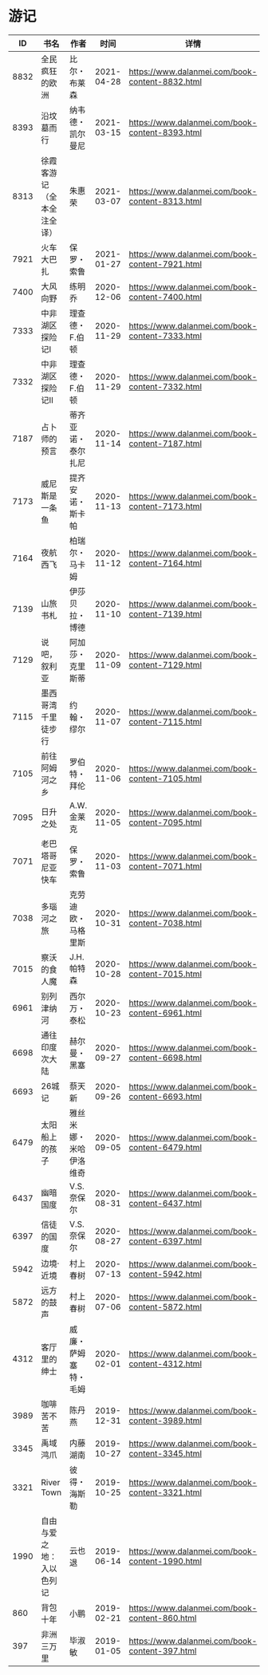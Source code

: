 # 游记

| ID | 书名 | 作者 | 时间 | 详情 | 下载页面 | EPUB下载链接 | MOBI下载链接 | AZW3下载链接 |
| --- | --- | --- | --- | --- | --- | --- | --- | --- |
| 8832 | 全民疯狂的欧洲 | 比尔・布莱森 | 2021-04-28 | https://www.dalanmei.com/book-content-8832.html | https://www.dalanmei.com/download-book-8832.html | http://ct.dalanmei.com/f/31084289-571714822-52ada5 | http://ct.dalanmei.com/f/31084289-572113954-e59de2 | http://ct.dalanmei.com/f/31084289-572122781-804bf0 |
| 8393 | 沿坟墓而行 | 纳韦德・凯尔曼尼 | 2021-03-15 | https://www.dalanmei.com/book-content-8393.html | https://www.dalanmei.com/download-book-8393.html | http://ct.dalanmei.com/f/31084289-571709154-95b341 | http://ct.dalanmei.com/f/31084289-572115233-d40633 | http://ct.dalanmei.com/f/31084289-572136577-6978a8 |
| 8313 | 徐霞客游记（全本全注全译） | 朱惠荣 | 2021-03-07 | https://www.dalanmei.com/book-content-8313.html | https://www.dalanmei.com/download-book-8313.html | http://ct.dalanmei.com/f/31084289-571708391-33c0c0 | http://ct.dalanmei.com/f/31084289-572115437-b78f08 | http://ct.dalanmei.com/f/31084289-572137360-a2ebd1 |
| 7921 | 火车大巴扎 | 保罗・索鲁 | 2021-01-27 | https://www.dalanmei.com/book-content-7921.html | https://www.dalanmei.com/download-book-7921.html | http://ct.dalanmei.com/f/31084289-571662498-91f489 | http://ct.dalanmei.com/f/31084289-572116762-29bed2 | http://ct.dalanmei.com/f/31084289-572176994-f26e5e |
| 7400 | 大风向野 | 练明乔 | 2020-12-06 | https://www.dalanmei.com/book-content-7400.html | https://www.dalanmei.com/download-book-7400.html | http://ct.dalanmei.com/f/31084289-571626988-0cd9da | http://ct.dalanmei.com/f/31084289-572129074-37ec2e | http://ct.dalanmei.com/f/31084289-572189033-465409 |
| 7333 | 中非湖区探险记Ⅰ | 理查德・F.伯顿 | 2020-11-29 | https://www.dalanmei.com/book-content-7333.html | https://www.dalanmei.com/download-book-7333.html | http://ct.dalanmei.com/f/31084289-571529058-b7c97b | http://ct.dalanmei.com/f/31084289-571793835-8453e8 | http://ct.dalanmei.com/f/31084289-572194443-c81df5 |
| 7332 | 中非湖区探险记Ⅱ | 理查德・F.伯顿 | 2020-11-29 | https://www.dalanmei.com/book-content-7332.html | https://www.dalanmei.com/download-book-7332.html | http://ct.dalanmei.com/f/31084289-571529096-97376d | http://ct.dalanmei.com/f/31084289-571793844-45a288 | http://ct.dalanmei.com/f/31084289-572194444-46348c |
| 7187 | 占卜师的预言 | 蒂齐亚诺・泰尔扎尼 | 2020-11-14 | https://www.dalanmei.com/book-content-7187.html | https://www.dalanmei.com/download-book-7187.html | http://ct.dalanmei.com/f/31084289-571534097-7d9a3e | http://ct.dalanmei.com/f/31084289-571803826-b1f4d2 | http://ct.dalanmei.com/f/31084289-572195422-2ad99b |
| 7173 | 威尼斯是一条鱼 | 提齐安诺・斯卡帕 | 2020-11-13 | https://www.dalanmei.com/book-content-7173.html | https://www.dalanmei.com/download-book-7173.html | http://ct.dalanmei.com/f/31084289-571534716-b39e4e | http://ct.dalanmei.com/f/31084289-571804703-1fe989 | http://ct.dalanmei.com/f/31084289-572195530-3a779d |
| 7164 | 夜航西飞 | 柏瑞尔・马卡姆 | 2020-11-12 | https://www.dalanmei.com/book-content-7164.html | https://www.dalanmei.com/download-book-7164.html | http://ct.dalanmei.com/f/31084289-571536493-d3722b | http://ct.dalanmei.com/f/31084289-571804933-42f693 | http://ct.dalanmei.com/f/31084289-572195572-45edf8 |
| 7139 | 山旅书札 | 伊莎贝拉・博德 | 2020-11-10 | https://www.dalanmei.com/book-content-7139.html | https://www.dalanmei.com/download-book-7139.html | http://ct.dalanmei.com/f/31084289-571537375-152914 | http://ct.dalanmei.com/f/31084289-571805778-6d32c0 | http://ct.dalanmei.com/f/31084289-572195785-e5186a |
| 7129 | 说吧，叙利亚 | 阿加莎・克里斯蒂 | 2020-11-09 | https://www.dalanmei.com/book-content-7129.html | https://www.dalanmei.com/download-book-7129.html | http://ct.dalanmei.com/f/31084289-571537899-4e8836 | http://ct.dalanmei.com/f/31084289-571806221-89c12f | http://ct.dalanmei.com/f/31084289-572195872-f48a6c |
| 7115 | 墨西哥湾千里徒步行 | 约翰・缪尔 | 2020-11-07 | https://www.dalanmei.com/book-content-7115.html | https://www.dalanmei.com/download-book-7115.html | http://ct.dalanmei.com/f/31084289-571538452-90a08a | http://ct.dalanmei.com/f/31084289-571806566-5c04ed | http://ct.dalanmei.com/f/31084289-572195928-be86ad |
| 7105 | 前往阿姆河之乡 | 罗伯特・拜伦 | 2020-11-06 | https://www.dalanmei.com/book-content-7105.html | https://www.dalanmei.com/download-book-7105.html | http://ct.dalanmei.com/f/31084289-571538709-2d3f0d | http://ct.dalanmei.com/f/31084289-571806827-27670b | http://ct.dalanmei.com/f/31084289-572195952-9e1803 |
| 7095 | 日升之处 | A.W.金莱克 | 2020-11-05 | https://www.dalanmei.com/book-content-7095.html | https://www.dalanmei.com/download-book-7095.html | http://ct.dalanmei.com/f/31084289-571538932-46599e | http://ct.dalanmei.com/f/31084289-571807031-9bae74 | http://ct.dalanmei.com/f/31084289-572195989-8f9bc4 |
| 7071 | 老巴塔哥尼亚快车 | 保罗・索鲁 | 2020-11-03 | https://www.dalanmei.com/book-content-7071.html | https://www.dalanmei.com/download-book-7071.html | http://ct.dalanmei.com/f/31084289-571539479-0a1e3b | http://ct.dalanmei.com/f/31084289-571807310-50e9ac | http://ct.dalanmei.com/f/31084289-572196094-859284 |
| 7038 | 多瑙河之旅 | 克劳迪欧・马格里斯 | 2020-10-31 | https://www.dalanmei.com/book-content-7038.html | https://www.dalanmei.com/download-book-7038.html | http://ct.dalanmei.com/f/31084289-571540388-4a76d2 | http://ct.dalanmei.com/f/31084289-571808032-6d3fa2 | http://ct.dalanmei.com/f/31084289-572196191-369e5c |
| 7015 | 察沃的食人魔 | J.H.帕特森 | 2020-10-28 | https://www.dalanmei.com/book-content-7015.html | https://www.dalanmei.com/download-book-7015.html | http://ct.dalanmei.com/f/31084289-571541016-56fb5c | http://ct.dalanmei.com/f/31084289-571808797-55b936 | http://ct.dalanmei.com/f/31084289-572196259-2dc185 |
| 6961 | 别列津纳河 | 西尔万・泰松 | 2020-10-23 | https://www.dalanmei.com/book-content-6961.html | https://www.dalanmei.com/download-book-6961.html | http://ct.dalanmei.com/f/31084289-571542981-28bd1b | http://ct.dalanmei.com/f/31084289-571812939-62436a | http://ct.dalanmei.com/f/31084289-572196481-95b6c5 |
| 6698 | 通往印度次大陆 | 赫尔曼・黑塞 | 2020-09-27 | https://www.dalanmei.com/book-content-6698.html | https://www.dalanmei.com/download-book-6698.html | http://ct.dalanmei.com/f/31084289-571549308-8ac51a | http://ct.dalanmei.com/f/31084289-571828017-370bae | http://ct.dalanmei.com/f/31084289-572200049-d3066b |
| 6693 | 26城记 | 蔡天新 | 2020-09-26 | https://www.dalanmei.com/book-content-6693.html | https://www.dalanmei.com/download-book-6693.html | http://ct.dalanmei.com/f/31084289-571549344-f0f75c | http://ct.dalanmei.com/f/31084289-571829632-a0e3b9 | http://ct.dalanmei.com/f/31084289-572200089-be1cb5 |
| 6479 | 太阳船上的孩子 | 雅丝米娜・米哈伊洛维奇 | 2020-09-05 | https://www.dalanmei.com/book-content-6479.html | https://www.dalanmei.com/download-book-6479.html | http://ct.dalanmei.com/f/31084289-571551798-e9abf8 | http://ct.dalanmei.com/f/31084289-571878415-6cafbb | http://ct.dalanmei.com/f/31084289-572202400-a0dfc9 |
| 6437 | 幽暗国度 | V.S.奈保尔 | 2020-08-31 | https://www.dalanmei.com/book-content-6437.html | https://www.dalanmei.com/download-book-6437.html | http://ct.dalanmei.com/f/31084289-571552252-09c5b1 | http://ct.dalanmei.com/f/31084289-571880730-85b88b | http://ct.dalanmei.com/f/31084289-572202557-0ab8da |
| 6397 | 信徒的国度 | V.S.奈保尔 | 2020-08-27 | https://www.dalanmei.com/book-content-6397.html | https://www.dalanmei.com/download-book-6397.html | http://ct.dalanmei.com/f/31084289-571553495-77ddc1 | http://ct.dalanmei.com/f/31084289-571884588-3c4a68 | http://ct.dalanmei.com/f/31084289-572202800-eb4792 |
| 5942 | 边境·近境 | 村上春树 | 2020-07-13 | https://www.dalanmei.com/book-content-5942.html | https://www.dalanmei.com/download-book-5942.html | http://ct.dalanmei.com/f/31084289-571562790-35f453 | http://ct.dalanmei.com/f/31084289-572010006-9224a1 | http://ct.dalanmei.com/f/31084289-571911046-f5294f |
| 5872 | 远方的鼓声 | 村上春树 | 2020-07-06 | https://www.dalanmei.com/book-content-5872.html | https://www.dalanmei.com/download-book-5872.html | http://ct.dalanmei.com/f/31084289-571615713-7d22b0 | http://ct.dalanmei.com/f/31084289-571732773-517cae | http://ct.dalanmei.com/f/31084289-571912668-6de92d |
| 4312 | 客厅里的绅士 | 威廉・萨姆塞特・毛姆 | 2020-02-01 | https://www.dalanmei.com/book-content-4312.html | https://www.dalanmei.com/download-book-4312.html | http://ct.dalanmei.com/f/31084289-571536918-d1460f | http://ct.dalanmei.com/f/31084289-571805107-4f3b52 | http://ct.dalanmei.com/f/31084289-571991433-526558 |
| 3989 | 咖啡苦不苦 | 陈丹燕 | 2019-12-31 | https://www.dalanmei.com/book-content-3989.html | https://www.dalanmei.com/download-book-3989.html | http://ct.dalanmei.com/f/31084289-571545414-0fa6db | http://ct.dalanmei.com/f/31084289-571815377-0ba2c0 | http://ct.dalanmei.com/f/31084289-572017787-2918ae |
| 3345 | 禹域鸿爪 | 内藤湖南 | 2019-10-27 | https://www.dalanmei.com/book-content-3345.html |  |  |  |  |
| 3321 | River Town | 彼得・海斯勒 | 2019-10-25 | https://www.dalanmei.com/book-content-3321.html | https://www.dalanmei.com/download-book-3321.html | http://ct.dalanmei.com/f/31084289-571556141-ca62b6 | http://ct.dalanmei.com/f/31084289-571912647-c19978 | http://ct.dalanmei.com/f/31084289-572073152-888539 |
| 1990 | 自由与爱之地：入以色列记 | 云也退 | 2019-06-14 | https://www.dalanmei.com/book-content-1990.html | https://www.dalanmei.com/download-book-1990.html | http://ct.dalanmei.com/f/31084289-571507645-a94a80 | http://ct.dalanmei.com/f/31084289-571775808-7d271a | http://ct.dalanmei.com/f/31084289-571876019-1376f9 |
| 860 | 背包十年 | 小鹏 | 2019-02-21 | https://www.dalanmei.com/book-content-860.html | https://www.dalanmei.com/download-book-860.html | http://ct.dalanmei.com/f/31084289-595858170-01fe34 | http://ct.dalanmei.com/f/31084289-595860240-d2d60c | http://ct.dalanmei.com/f/31084289-595860153-2b7fb8 |
| 397 | 非洲三万里 | 毕淑敏 | 2019-01-05 | https://www.dalanmei.com/book-content-397.html | https://www.dalanmei.com/download-book-397.html | http://ct.dalanmei.com/f/31084289-571455326-db1586 | http://ct.dalanmei.com/f/31084289-571787906-d01030 | http://ct.dalanmei.com/f/31084289-571888905-0b10f0 |
